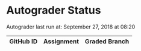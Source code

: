 # Autograder Status
Autograder last run at: September 27, 2018 at 08:20

| GitHub ID | Assignment | Graded Branch |
|-----------|------------|---------------|
